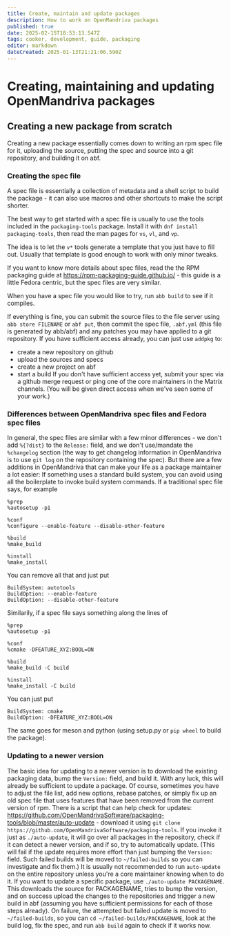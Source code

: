 ```yaml
---
title: Create, maintain and update packages
description: How to work on OpenMandriva packages
published: true
date: 2025-02-15T18:53:13.547Z
tags: cooker, development, guide, packaging
editor: markdown
dateCreated: 2025-01-13T21:21:06.590Z
---
```


# Creating, maintaining and updating OpenMandriva packages
## Creating a new package from scratch
Creating a new package essentially comes down to writing an rpm spec file for it, uploading the source, putting the spec and source into a git repository, and building it on abf.
### Creating the spec file
A spec file is essentially a collection of metadata and a shell script to build the package - it can also use macros and other shortcuts to make the script shorter.

The best way to get started with a spec file is usually to use the tools included in the `packaging-tools` package. Install it with `dnf install packaging-tools`, then read the man pages for `vs`, `vl`, and `vp`.

The idea is to let the `v*` tools generate a template that you just have to fill out. Usually that template is good enough to work with only minor tweaks.

If you want to know more details about spec files, read the the RPM packaging guide at https://rpm-packaging-guide.github.io/ - this guide is a little Fedora centric, but the spec files are very similar.

When you have a spec file you would like to try, run `abb build` to see if it compiles.

If everything is fine, you can submit the source files to the file server using `abb store FILENAME` or `abf put`, then commit the spec file, `.abf.yml` (this file is generated by abb/abf) and any patches you may have applied to a git repository.
If you have sufficient access already, you can just use `addpkg` to:
* create a new repository on github
* upload the sources and specs
* create a new project on abf
* start a build
If you don't have sufficient access yet, submit your spec via a github merge request or ping one of the core maintainers in the Matrix channels. (You will be given direct access when we've seen some of your work.)
### Differences between OpenMandriva spec files and Fedora spec files
In general, the spec files are similar with a few minor differences - we don't add `%{?dist}` to the `Release:` field, and we don't use/mandate the `%changelog` section (the way to get changelog information in OpenMandriva is to use `git log` on the repository containing the spec).
But there are a few additions in OpenMandriva that can make your life as a package maintainer a lot easier:
If something uses a standard build system, you can avoid using all the boilerplate to invoke build system commands. If a traditional spec file says, for example
```
%prep
%autosetup -p1

%conf
%configure --enable-feature --disable-other-feature

%build
%make_build

%install
%make_install
```
You can remove all that and just put
```
BuildSystem: autotools
BuildOption: --enable-feature
BuildOption: --disable-other-feature
```

Similarily, if a spec file says something along the lines of
```
%prep
%autosetup -p1

%conf
%cmake -DFEATURE_XYZ:BOOL=ON

%build
%make_build -C build

%install
%make_install -C build
```
You can just put
```
BuildSystem: cmake
BuildOption: -DFEATURE_XYZ:BOOL=ON
```

The same goes for meson and python (using setup.py or `pip wheel` to build the package).
### Updating to a newer version
The basic idea for updating to a newer version is to download the existing packaging data, bump the `Version:` field, and build it. With any luck, this will already be sufficient to update a package.
Of course, sometimes you have to adjust the file list, add new options, rebase patches, or simply fix up an old spec file that uses features that have been removed from the current version of rpm.
There is a script that can help check for updates: https://github.com/OpenMandrivaSoftware/packaging-tools/blob/master/auto-update - download it using `git clone https://github.com/OpenMandrivaSoftware/packaging-tools`.
If you invoke it just as `./auto-update`, it will go over all packages in the repository, check if it can detect a newer version, and if so, try to automatically update. (This will fail if the update requires more effort than just bumping the `Version:` field. Such failed builds will be moved to `~/failed-builds` so you can investigate and fix them.)
It is usually not recommended to run `auto-update` on the entire repository unless you're a core maintainer knowing when to do it.
If you want to update a specific package, use `./auto-update PACKAGENAME`. This downloads the source for PACKAGENAME, tries to bump the version, and on success upload the changes to the repositories and trigger a new build in abf (assuming you have sufficient permissions for each of those steps already). On failure, the attempted but failed update is moved to `~/failed-builds`, so you can `cd ~/failed-builds/PACKAGENAME`, look at the build log, fix the spec, and run `abb build` again to check if it works now.